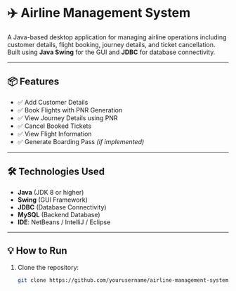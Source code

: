 # ✈️ Airline Management System

A Java-based desktop application for managing airline operations including customer details, flight booking, journey details, and ticket cancellation. Built using **Java Swing** for the GUI and **JDBC** for database connectivity.

---

## 📦 Features

- ✅ Add Customer Details  
- ✅ Book Flights with PNR Generation  
- ✅ View Journey Details using PNR  
- ✅ Cancel Booked Tickets  
- ✅ View Flight Information  
- ✅ Generate Boarding Pass *(if implemented)*

---

## 🛠️ Technologies Used

- **Java** (JDK 8 or higher)  
- **Swing** (GUI Framework)  
- **JDBC** (Database Connectivity)  
- **MySQL** (Backend Database)  
- **IDE**: NetBeans / IntelliJ / Eclipse

---

## 💡 How to Run

1. Clone the repository:
   ```bash
   git clone https://github.com/yourusername/airline-management-system.git
